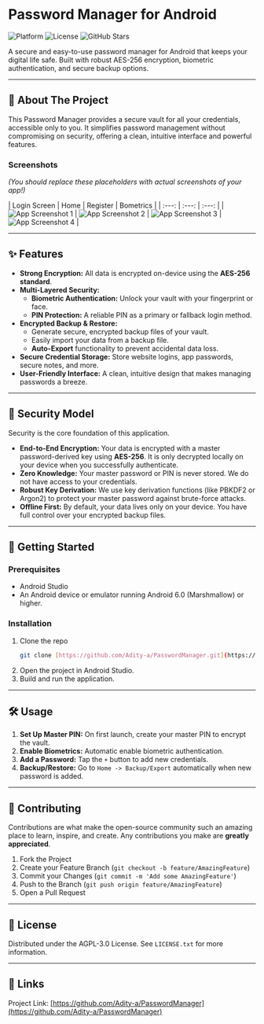 # Password Manager for Android

![Platform](https://img.shields.io/badge/platform-Android-brightgreen)
![License](https://img.shields.io/badge/license-MIT-blue)
![GitHub Stars](https://img.shields.io/github/stars/Adity-a/PasswordManager?style=social)

A secure and easy-to-use password manager for Android that keeps your digital life safe. Built with robust AES-256 encryption, biometric authentication, and secure backup options.

---

## 🌟 About The Project

This Password Manager provides a secure vault for all your credentials, accessible only to you. It simplifies password management without compromising on security, offering a clean, intuitive interface and powerful features.

### Screenshots

*(You should replace these placeholders with actual screenshots of your app!)*

| Login Screen | Home | Register | Bometrics |
| :---: | :---: | :---: |
| ![App Screenshot 1]([https://placehold.co/200x400/1e1e1e/ffffff](https://github.com/Adity-a/PasswordManager/blob/main/Screenshots/login.jpg)?text=Login+Screen) | ![App Screenshot 2]([https://placehold.co/200x400/1e1e1e/ffffff](https://github.com/Adity-a/PasswordManager/blob/main/Screenshots/home.jpg)?text=Home) | ![App Screenshot 3]([https://placehold.co/200x400/1e1e1e/ffffff](https://github.com/Adity-a/PasswordManager/blob/main/Screenshots/register.jpg)?text=Register) | ![App Screenshot 4]([https://placehold.co/200x400/1e1e1e/ffffff](https://github.com/Adity-a/PasswordManager/blob/main/Screenshots/biometrics.jpg)?text=Biometrics) |

---

## ✨ Features

* **Strong Encryption:** All data is encrypted on-device using the **AES-256 standard**.
* **Multi-Layered Security:**
    * **Biometric Authentication:** Unlock your vault with your fingerprint or face.
    * **PIN Protection:** A reliable PIN as a primary or fallback login method.
* **Encrypted Backup & Restore:**
    * Generate secure, encrypted backup files of your vault.
    * Easily import your data from a backup file.
    * **Auto-Export** functionality to prevent accidental data loss.
* **Secure Credential Storage:** Store website logins, app passwords, secure notes, and more.
* **User-Friendly Interface:** A clean, intuitive design that makes managing passwords a breeze.

---

## 🔐 Security Model

Security is the core foundation of this application.

* **End-to-End Encryption:** Your data is encrypted with a master password-derived key using **AES-256**. It is only decrypted locally on your device when you successfully authenticate.
* **Zero Knowledge:** Your master password or PIN is never stored. We do not have access to your credentials.
* **Robust Key Derivation:** We use key derivation functions (like PBKDF2 or Argon2) to protect your master password against brute-force attacks.
* **Offline First:** By default, your data lives only on your device. You have full control over your encrypted backup files.

---

## 🚀 Getting Started

### Prerequisites

* Android Studio
* An Android device or emulator running Android 6.0 (Marshmallow) or higher.

### Installation

1.  Clone the repo
    ```sh
    git clone [https://github.com/Adity-a/PasswordManager.git](https://github.com/Adity-a/PasswordManager.git)
    ```
2.  Open the project in Android Studio.
3.  Build and run the application.

---

## 🛠️ Usage

1.  **Set Up Master PIN:** On first launch, create your master PIN to encrypt the vault.
2.  **Enable Biometrics:** Automatic enable biometric authentication.
3.  **Add a Password:** Tap the `+` button to add new credentials.
4.  **Backup/Restore:** Go to `Home -> Backup/Export` automatically when new password is added.

---

## 🤝 Contributing

Contributions are what make the open-source community such an amazing place to learn, inspire, and create. Any contributions you make are **greatly appreciated**.

1.  Fork the Project
2.  Create your Feature Branch (`git checkout -b feature/AmazingFeature`)
3.  Commit your Changes (`git commit -m 'Add some AmazingFeature'`)
4.  Push to the Branch (`git push origin feature/AmazingFeature`)
5.  Open a Pull Request

---

## 📄 License

Distributed under the AGPL-3.0 License. See `LICENSE.txt` for more information.

---

## 📧 Links

Project Link: [https://github.com/Adity-a/PasswordManager](https://github.com/Adity-a/PasswordManager)

